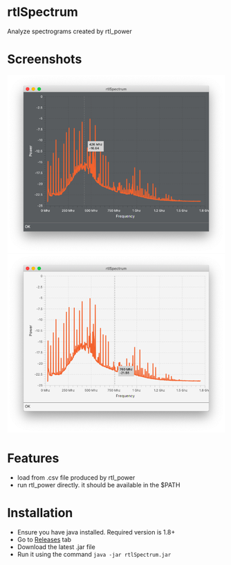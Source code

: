 # rtlSpectrum
Analyze spectrograms created by rtl_power

# Screenshots

![screen1](/screenshots/1.png?raw=true)
![screen2](/screenshots/2.png?raw=true)

# Features

* load from .csv file produced by rtl_power
* run rtl_power directly. it should be available in the $PATH

# Installation

* Ensure you have java installed. Required version is 1.8+
* Go to [Releases](https://github.com/dernasherbrezon/rtlSpectrum/releases) tab
* Download the latest .jar file
* Run it using the command ```java -jar rtlSpectrum.jar```